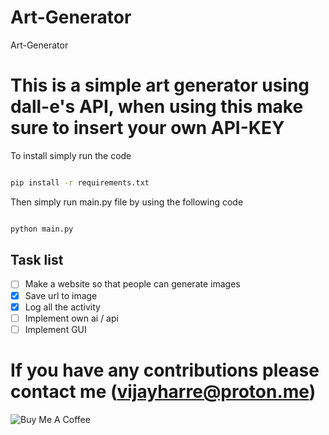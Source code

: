 # Art-Generator
Art-Generator

# This is a simple art generator using dall-e's API, when using this make sure to insert your own API-KEY

To install simply run the code

```bash 

pip install -r requirements.txt 

```

Then simply run main.py file by using the following code

```bash 

python main.py 

```

## Task list

- [ ] Make a website so that people can generate images
- [x] Save url to image
- [x] Log all the activity
- [ ] Implement own ai / api
- [ ] Implement GUI

# If you have any contributions please contact me __(vijayharre@proton.me)__

![[Buy Me A Coffee](https://imgs.search.brave.com/egcB3pkPswobuykF1sD2Qar6_7WKSqwBGHbDHyemGIY/rs:fit:1200:919:1/g:ce/aHR0cHM6Ly9kYXRh/Z2VuZXRpY3MuY29t/L2Jsb2cvbWFyY2gz/MjAyMS90aXRsZS5q/cGc)](https://www.buymeacoffee.com/vijaytech)

